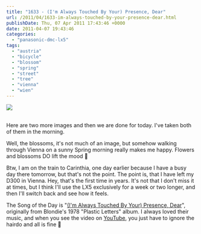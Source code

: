 ```yaml
---
title: "1633 - (I'm Always Touched By Your) Presence, Dear"
url: /2011/04/1633-im-always-touched-by-your-presence-dear.html
publishDate: Thu, 07 Apr 2011 17:43:46 +0000
date: 2011-04-07 19:43:46
categories: 
  - "panasonic-dmc-lx5"
tags: 
  - "austria"
  - "bicycle"
  - "blossom"
  - "spring"
  - "street"
  - "tree"
  - "vienna"
  - "wien"
---
```

<div class="container">
<div class="center"><a target="_blank" href="https://d25zfm9zpd7gm5.cloudfront.net/1200x1200/2011/20110407_074347_ps.jpg"><img src="https://d25zfm9zpd7gm5.cloudfront.net/0600x0600/2011/20110407_074347_ps.jpg" /></a></div>
</div>
<br />

Here are two more images and then we are done for today. I've taken both of them in the morning.

<a target="_blank" href="https://d25zfm9zpd7gm5.cloudfront.net/1200x1200/2011/20110407_075207_ps.jpg"><img style="margin: 0pt 0px 0pt 10px; float: right;" src="https://d25zfm9zpd7gm5.cloudfront.net/0150x0150/2011/20110407_075207_ps.jpg" alt="" border="0" /></a> Well, the blossoms, it's not much of an image, but somehow walking through Vienna on a sunny Spring morning really makes me happy. Flowers and blossoms DO lift the mood 🙂 

Btw, I am on the train to Carinthia, one day earlier because I have a busy day there tomorrow, but that's not the point. The point is, that I have left my D300 in Vienna. Hey, that's the first time in years. It's not that I don't miss it at times, but I think I'll use the LX5 exclusively for a week or two longer, and then I'll switch back and see how it feels.

 The Song of the Day is "<a target="_blank" href="http://www.lyricsmode.com/lyrics/b/blondie/im_always_touched_by_your_presence_dear.html">(I'm Always Touched By Your) Presence, Dear</a>", originally from Blondie's 1978 "Plastic Letters" album. I always loved their music, and when you see the video on <a target="_blank" href="http://www.youtube.com/watch?v=qg0D9iB6vUE">YouTube</a>, you just have to ignore the hairdo and all is fine 🙂

